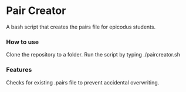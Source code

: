 # Pair Creator

A bash script that creates the pairs file for epicodus students.

### How to use

Clone the repository to a folder. Run the script by typing
    ./paircreator.sh


### Features

Checks for existing .pairs file to prevent accidental overwriting.

